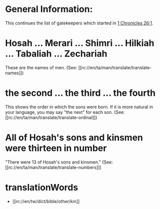 # General Information:

This continues the list of gatekeepers which started in [1 Chronicles 26:1](./01.md).

# Hosah ... Merari ... Shimri ... Hilkiah ... Tabaliah ... Zechariah

These are the names of men. (See: [[rc://en/ta/man/translate/translate-names]])

# the second ... the third ... the fourth

This shows the order in which the sons were born. If it is more natural in your language, you may say "the next" for each son. (See: [[rc://en/ta/man/translate/translate-ordinal]])

# All of Hosah's sons and kinsmen were thirteen in number

"There were 13 of Hosah's sons and kinsmen." (See: [[rc://en/ta/man/translate/translate-numbers]])

# translationWords

* [[rc://en/tw/dict/bible/other/kin]]
